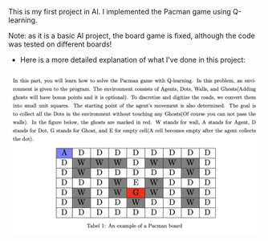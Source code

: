 This is my first project in AI. I implemented the Pacman game using Q-learning.

Note: as it is a basic AI project, the board game is fixed, although the code was tested on different boards!

- Here is a more detailed explanation of what I've done in this project:

<img  src="https://github.com/Fatemehrshd/Pacman/blob/main/Board/Board.png">
